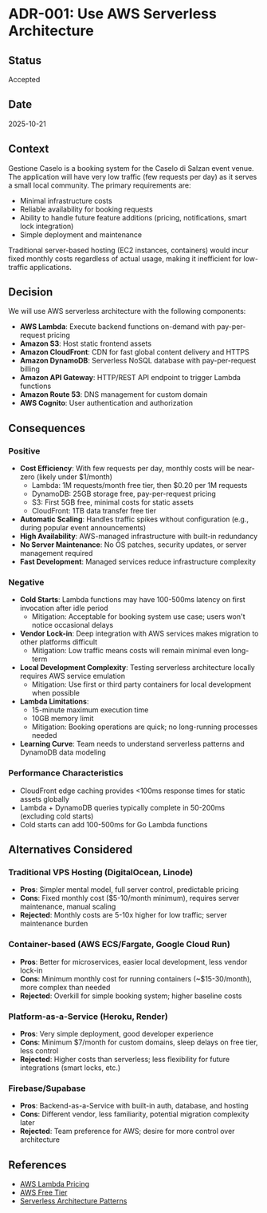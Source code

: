 # ADR-001: Use AWS Serverless Architecture

## Status

Accepted

## Date

2025-10-21

## Context

Gestione Caselo is a booking system for the Caselo di Salzan event venue. The application will have very low traffic (few requests per day) as it serves a small local community. The primary requirements are:

- Minimal infrastructure costs
- Reliable availability for booking requests
- Ability to handle future feature additions (pricing, notifications, smart lock integration)
- Simple deployment and maintenance

Traditional server-based hosting (EC2 instances, containers) would incur fixed monthly costs regardless of actual usage, making it inefficient for low-traffic applications.

## Decision

We will use AWS serverless architecture with the following components:

- **AWS Lambda**: Execute backend functions on-demand with pay-per-request pricing
- **Amazon S3**: Host static frontend assets
- **Amazon CloudFront**: CDN for fast global content delivery and HTTPS
- **Amazon DynamoDB**: Serverless NoSQL database with pay-per-request billing
- **Amazon API Gateway**: HTTP/REST API endpoint to trigger Lambda functions
- **Amazon Route 53**: DNS management for custom domain
- **AWS Cognito**: User authentication and authorization

## Consequences

### Positive

- **Cost Efficiency**: With few requests per day, monthly costs will be near-zero (likely under $1/month)
  - Lambda: 1M requests/month free tier, then $0.20 per 1M requests
  - DynamoDB: 25GB storage free, pay-per-request pricing
  - S3: First 5GB free, minimal costs for static assets
  - CloudFront: 1TB data transfer free tier
- **Automatic Scaling**: Handles traffic spikes without configuration (e.g., during popular event announcements)
- **High Availability**: AWS-managed infrastructure with built-in redundancy
- **No Server Maintenance**: No OS patches, security updates, or server management required
- **Fast Development**: Managed services reduce infrastructure complexity

### Negative

- **Cold Starts**: Lambda functions may have 100-500ms latency on first invocation after idle period
  - Mitigation: Acceptable for booking system use case; users won't notice occasional delays
- **Vendor Lock-in**: Deep integration with AWS services makes migration to other platforms difficult
  - Mitigation: Low traffic means costs will remain minimal even long-term
- **Local Development Complexity**: Testing serverless architecture locally requires AWS service emulation
  - Mitigation: Use first or third party containers for local development when possible
- **Lambda Limitations**:
  - 15-minute maximum execution time
  - 10GB memory limit
  - Mitigation: Booking operations are quick; no long-running processes needed
- **Learning Curve**: Team needs to understand serverless patterns and DynamoDB data modeling

### Performance Characteristics

- CloudFront edge caching provides <100ms response times for static assets globally
- Lambda + DynamoDB queries typically complete in 50-200ms (excluding cold starts)
- Cold starts can add 100-500ms for Go Lambda functions

## Alternatives Considered

### Traditional VPS Hosting (DigitalOcean, Linode)

- **Pros**: Simpler mental model, full server control, predictable pricing
- **Cons**: Fixed monthly cost ($5-10/month minimum), requires server maintenance, manual scaling
- **Rejected**: Monthly costs are 5-10x higher for low traffic; server maintenance burden

### Container-based (AWS ECS/Fargate, Google Cloud Run)

- **Pros**: Better for microservices, easier local development, less vendor lock-in
- **Cons**: Minimum monthly cost for running containers (~$15-30/month), more complex than needed
- **Rejected**: Overkill for simple booking system; higher baseline costs

### Platform-as-a-Service (Heroku, Render)

- **Pros**: Very simple deployment, good developer experience
- **Cons**: Minimum $7/month for custom domains, sleep delays on free tier, less control
- **Rejected**: Higher costs than serverless; less flexibility for future integrations (smart locks, etc.)

### Firebase/Supabase

- **Pros**: Backend-as-a-Service with built-in auth, database, and hosting
- **Cons**: Different vendor, less familiarity, potential migration complexity later
- **Rejected**: Team preference for AWS; desire for more control over architecture

## References

- [AWS Lambda Pricing](https://aws.amazon.com/lambda/pricing/)
- [AWS Free Tier](https://aws.amazon.com/free/)
- [Serverless Architecture Patterns](https://aws.amazon.com/serverless/)
